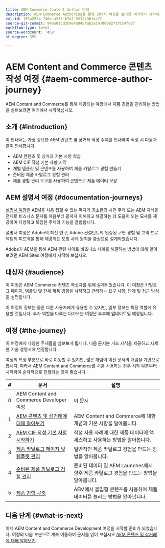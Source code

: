 ```yaml
---
title: AEM Commerce Content Author 여정
description: AEM Commerce Authoring을 통해 안내식 여정을 보려면 여기에서 시작하십시오
exl-id: 155a2534-746d-4237-b7e2-9212c36fac7f
source-git-commit: 940a01cd3b9e4804bfab1a5970699271f624f087
workflow-type: tm+mt
source-wordcount: '458'
ht-degree: 35%

---
```


# AEM Content and Commerce 콘텐츠 작성 여정 {#aem-commerce-author-journey}

AEM Content and Commerce를 통해 제공되는 여정에서 제품 경험을 관리하는 방법을 살펴보려면 여기에서 시작하십시오.

## 소개 {#introduction}

이 안내서는 가장 중요한 AEM 컨텐츠 및 상거래 작성 주제를 안내하여 작성 시 다음과 같이 안내합니다.

* AEM 컨텐츠 및 상거래 기본 사항 학습
* AEM CIF 작성 기본 사항 시작
* 개별 템플릿 및 콘텐츠를 사용하여 제품 카탈로그 경험 만들기
* 준비된 제품 카탈로그 경험 관리
* 제품 경험 관리 도구를 사용하여 콘텐츠로 제품 데이터 보강

## AEM 설명서 여정 {#documentation-journeys}

[설명서 여정](/help/journey-documentation/documentation-journeys.md)은 AEM을 처음 접할 수 있는 독자가 최소한의 사전 주제 또는 AEM 지식을 전제로 비즈니스 문제를 처음부터 끝까지 이해하고 해결하는 데 도움이 되는 묘사를 제공하여 다양하고 복잡한 주제와 기능을 결합합니다.

설명서 여정은 Adobe의 최신 연구, Adobe 컨설턴트의 입증된 구현 경험 및 고객 프로젝트의 피드백을 통해 제공되는 모범 사례 원칙을 중심으로 설계되었습니다.

Adobe가 AEM을 통해 AEM 관련 사이트 비즈니스 사례를 해결하는 방법에 대해 알아보려면 AEM Sites 여정에서 시작해 보십시오.

## 대상자 {#audience}

이 여정은 AEM Commerce 컨텐츠 작성자를 위해 설계되었습니다. 이 여정은 카탈로그 페이지, 템플릿 및 전체 제품 경험을 시작하고 관리하는 요구 사항, 단계 및 접근 방식을 설명합니다.

이 여정의 정보는 물론 다른 사용자에게 유용할 수 있지만, 일부 정보는 특정 역할에 유용할 것입니다. 추가 역할을 다루는 다가오는 여정은 추후에 업데이트될 예정입니다.

## 여정 {#the-journey}

이 여정에서 다양한 주제들을 살펴보게 됩니다. 다음 문서는 기초 지식을 제공하고 자세한 기술 설명서에 연결합니다.

여정의 특정 부분으로 바로 이동할 수 있지만, 많은 개념이 이전 문서의 개념을 기반으로 합니다. 따라서 AEM Content and Commerce를 처음 사용하는 경우 시작 부분부터 시작하여 순차적으로 진행되는 것이 좋습니다.

| # | 문서 | 설명 |
|---|---|---|
| 0 | AEM Content and Commerce Developer 여정 | 이 문서 |
| 1 | [AEM 콘텐츠 및 상거래에 대해 알아보기](/help/commerce-cloud/introduction.md) | AEM Content and Commerce에 대한 개념과 기본 사항을 알아봅니다. |
| 2 | [AEM CIF 작성 기본 사항 시작하기](getting-started.md) | 작성 사용 사례에 대한 제품 데이터에 액세스하고 사용하는 방법을 알아봅니다. |
| 3 | [제품 카탈로그 페이지 및 템플릿 관리](catalog-templates.md) | 일반적인 제품 카탈로그 경험을 만드는 방법을 알아봅니다. |
| 4 | [준비된 제품 카탈로그 경험 관리](staged-catalog.md) | 준비된 데이터 및 AEM Launches에서 향후 제품 카탈로그 경험을 만드는 방법을 알아봅니다. |
| 5 | [제품 경험 구축](product-experience-management.md) | AEM에서 몰입형 콘텐츠를 사용하여 제품 데이터를 늘리는 방법을 알아봅니다. |

## 다음 단계 {#what-is-next}

이제 AEM Content and Commerce Development 여정을 시작할 준비가 되었습니다. 여정의 다음 부분으로 계속 이동하여 문서를 읽어 보십시오 [AEM 콘텐츠 및 상거래에 대해 알아보기](/help/commerce-cloud/introduction.md).
